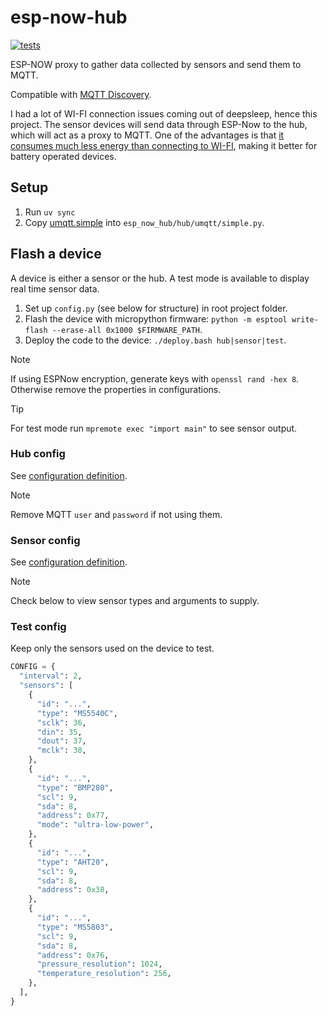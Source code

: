 # esp-now-hub

[![tests](https://github.com/gpajot/esp-now-hub/actions/workflows/test.yml/badge.svg?branch=main&event=push)](https://github.com/gpajot/esp-now-hub/actions/workflows/test.yml?query=branch%3Amain+event%3Apush)

ESP-NOW proxy to gather data collected by sensors and send them to MQTT.

Compatible with [MQTT Discovery](https://www.home-assistant.io/integrations/mqtt/#mqtt-discovery).

I had a lot of WI-FI connection issues coming out of deepsleep, hence this project.
The sensor devices will send data through ESP-Now to the hub, which will act as a proxy to MQTT.
One of the advantages is that [it consumes much less energy than connecting to WI-FI](https://github.com/glenn20/upy-esp32-experiments), making it better for battery operated devices.

## Setup
1. Run `uv sync`
2. Copy [umqtt.simple](https://github.com/micropython/micropython-lib/blob/master/micropython/umqtt.simple/umqtt/simple.py) into `esp_now_hub/hub/umqtt/simple.py`.

## Flash a device
A device is either a sensor or the hub. A test mode is available to display real time sensor data.

1. Set up `config.py` (see below for structure) in root project folder.
2. Flash the device with micropython firmware: `python -m esptool write-flash --erase-all 0x1000 $FIRMWARE_PATH`. 
3. Deploy the code to the device: `./deploy.bash hub|sensor|test`. 

> [!NOTE]
> If using ESPNow encryption, generate keys with `openssl rand -hex 8`.
> Otherwise remove the properties in configurations.

> [!TIP]
> For test mode run `mpremote exec "import main"` to see sensor output.

### Hub config

See [configuration definition](esp_now_hub/hub/config.py).

> [!NOTE]
> Remove MQTT `user` and `password` if not using them.

### Sensor config

See [configuration definition](esp_now_hub/sensors/config.py).

> [!NOTE]
> Check below to view sensor types and arguments to supply.

### Test config

Keep only the sensors used on the device to test.

```python
CONFIG = {
  "interval": 2,
  "sensors": [
    {
      "id": "...",
      "type": "MS5540C",
      "sclk": 36,
      "din": 35,
      "dout": 37,
      "mclk": 38,
    },
    {
      "id": "...",
      "type": "BMP280",
      "scl": 9,
      "sda": 8,
      "address": 0x77,
      "mode": "ultra-low-power",
    },
    {
      "id": "...",
      "type": "AHT20",
      "scl": 9,
      "sda": 8,
      "address": 0x38,
    },
    {
      "id": "...",
      "type": "MS5803",
      "scl": 9,
      "sda": 8,
      "address": 0x76,
      "pressure_resolution": 1024,
      "temperature_resolution": 256,
    },
  ],
}
```


